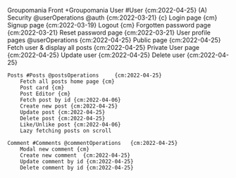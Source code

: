 Groupomania Front +Groupomania
    User #User {cm:2022-04-25}
        (A) Security @userOperations @auth {cm:2022-03-21}  {c}
            Login page {cm}
            Signup page {cm:2022-03-19}
            Logout {cm}
            Forgotten password page {cm:2022-03-21}
            Reset password page {cm:2022-03-21}
        User profile pages @userOperations      {cm:2022-04-25}
            Public page {cm:2022-04-25}
                Fetch user & display all posts {cm:2022-04-25}
            Private User page   {cm:2022-04-25}
                Update user {cm:2022-04-25}
                Delete user {cm:2022-04-25}

    Posts #Posts @postsOperations     {cm:2022-04-25}
        Fetch all posts home page {cm}
        Post card {cm}
        Post Editor {cm}
        Fetch post by id {cm:2022-04-06}
        Create new post {cm:2022-04-25}
        Update post {cm:2022-04-25}
        Delete post {cm:2022-04-25}
        Like/Unlike post {cm:2022-04-06}
        Lazy fetching posts on scroll
        
    Comment #Comments @commentOperations   {cm:2022-04-25}
        Modal new comment {cm}
        Create new comment  {cm:2022-04-25}
        Update comment by id {cm:2022-04-25}
        Delete comment by id {cm:2022-04-25}
